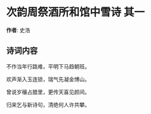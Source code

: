 # 次韵周祭酒所和馆中雪诗  其一

**作者**: 史浩

## 诗词内容

不作当年行路难，平明下马趋朝班。

欢声渐入玉连锁，瑞气先凝金博山。

曾说岁穰占腊里，更传天喜见颜间。

归来乞与新诗句，清绝何人许共攀。


